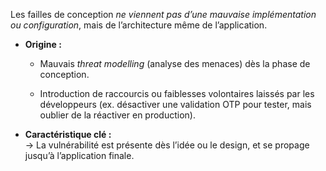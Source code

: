 Les failles de conception _ne viennent pas d’une mauvaise implémentation ou configuration_, mais de l’architecture même de l’application.

- **Origine :**
    
    - Mauvais _threat modelling_ (analyse des menaces) dès la phase de conception.
        
    - Introduction de raccourcis ou faiblesses volontaires laissés par les développeurs (ex. désactiver une validation OTP pour tester, mais oublier de la réactiver en production).
        
- **Caractéristique clé :**  
    → La vulnérabilité est présente dès l’idée ou le design, et se propage jusqu’à l’application finale.